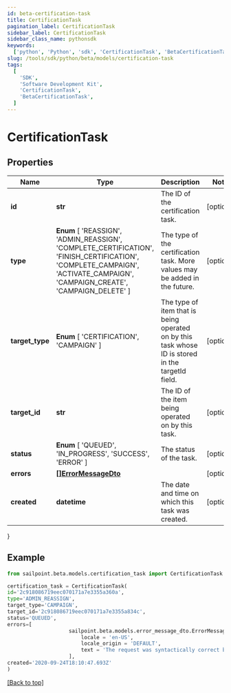 ```yaml
---
id: beta-certification-task
title: CertificationTask
pagination_label: CertificationTask
sidebar_label: CertificationTask
sidebar_class_name: pythonsdk
keywords:
  ['python', 'Python', 'sdk', 'CertificationTask', 'BetaCertificationTask']
slug: /tools/sdk/python/beta/models/certification-task
tags:
  [
    'SDK',
    'Software Development Kit',
    'CertificationTask',
    'BetaCertificationTask',
  ]
---
```


# CertificationTask

## Properties

| Name | Type | Description | Notes |
| --- | --- | --- | --- |
| **id** | **str** | The ID of the certification task. | [optional] |
| **type** | **Enum** [ 'REASSIGN', 'ADMIN_REASSIGN', 'COMPLETE_CERTIFICATION', 'FINISH_CERTIFICATION', 'COMPLETE_CAMPAIGN', 'ACTIVATE_CAMPAIGN', 'CAMPAIGN_CREATE', 'CAMPAIGN_DELETE' ] | The type of the certification task. More values may be added in the future. | [optional] |
| **target_type** | **Enum** [ 'CERTIFICATION', 'CAMPAIGN' ] | The type of item that is being operated on by this task whose ID is stored in the targetId field. | [optional] |
| **target_id** | **str** | The ID of the item being operated on by this task. | [optional] |
| **status** | **Enum** [ 'QUEUED', 'IN_PROGRESS', 'SUCCESS', 'ERROR' ] | The status of the task. | [optional] |
| **errors** | [**[]ErrorMessageDto**](error-message-dto) |  | [optional] |
| **created** | **datetime** | The date and time on which this task was created. | [optional] |

}

## Example

```python
from sailpoint.beta.models.certification_task import CertificationTask

certification_task = CertificationTask(
id='2c918086719eec070171a7e3355a360a',
type='ADMIN_REASSIGN',
target_type='CAMPAIGN',
target_id='2c918086719eec070171a7e3355a834c',
status='QUEUED',
errors=[
                    sailpoint.beta.models.error_message_dto.ErrorMessageDto(
                        locale = 'en-US',
                        locale_origin = 'DEFAULT',
                        text = 'The request was syntactically correct but its content is semantically invalid.', )
                    ],
created='2020-09-24T18:10:47.693Z'
)

```

[[Back to top]](#)
